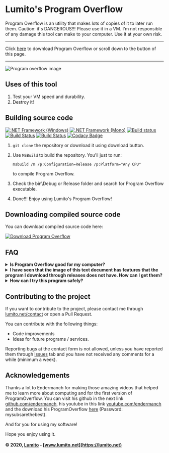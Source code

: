 # Lumito's Program Overflow
Program Overflow is an utility that makes lots of copies of it to later run them. Caution: it's DANGEROUS!!! Please use it in a VM.
I'm not responsible of any damage this tool can make to your computer. Use it at your own risk.

---
Click [here](#downloading-compiled-source-code) to download Program Overflow or scroll down to the button of this page.

---

![Program overflow image](https://images.lumito.net/GitHub/ProgramOverflow/2.1/ProgramOverflow2.1.png)

## Uses of this tool
1.  Test your VM speed and durability.
2.  Destroy it!

## Building source code
[![.NET Framework (Windows)](https://github.com/LumitoLuma/ProgramOverflow/workflows/.NET%20Framework%20(Windows)/badge.svg)](https://github.com/LumitoLuma/ProgramOverflow/actions?query=workflow%3A%22.NET+Framework+%28Windows%29%22) [![.NET Framework (Mono)](https://github.com/LumitoLuma/ProgramOverflow/workflows/.NET%20Framework%20(Mono)/badge.svg)](https://github.com/LumitoLuma/ProgramOverflow/actions?query=workflow%3A%22.NET+Framework+%28Mono%29%22) [![Build status](https://ci.appveyor.com/api/projects/status/m84gruif65n8fbbp?svg=true)](https://ci.appveyor.com/project/LumitoLuma/ProgramOverflow) [![Build Status](https://lumito.visualstudio.com/GitHub/_apis/build/status/LumitoLuma.ProgramOverflow?branchName=master)](https://lumito.visualstudio.com/GitHub/_build/latest?definitionId=5&branchName=master) [![Build Status](https://travis-ci.com/LumitoLuma/ProgramOverflow.svg?branch=master)](https://travis-ci.com/LumitoLuma/ProgramOverflow) [![Codacy Badge](https://app.codacy.com/project/badge/Grade/9d99250539b2443ba6009accda588d9a)](https://www.codacy.com/manual/LumitoLuma/ProgramOverflow?utm_source=github.com&amp;utm_medium=referral&amp;utm_content=LumitoLuma/ProgramOverflow&amp;utm_campaign=Badge_Grade)

1.  `git clone` the repository or download it using download button.

2.  Use `MSBuild` to build the repository. You'll just to run:

    ```batch
    msbuild /m /p:Configuration=Release /p:Platform="Any CPU"
    ```
    to compile Program Overflow.

3.  Check the bin\Debug or Release folder and search for Program Overflow executable.

4.  Done!!! Enjoy using Lumito's Program Overflow!

## Downloading compiled source code
You can download compiled source code here:

[![Download Program Overflow](https://a.fsdn.com/con/app/sf-download-button)](https://sourceforge.net/projects/programoverflow/files/Binaries/ProgramOverflow1.2.exe/download)

## FAQ
<details>
  <summary><b>Is Program Overflow good for my computer?</b></summary>

  Well... I would not enable the dangerous features on a **real computer**, but if you do not enable them, I think the program is **safe**. However, I am not responsible of any damage this tool can make to your computer.
</details>
<details>
  <summary><b>I have seen that the image of this text document has features that the program I download through releases does not have. How can I get them?</b></summary>

  Currently are **under development**. You can always download the "latest latest" version of Program Overflow **through my downloads website**.
</details>
<details>
  <summary><b>How can I try this program safely?</b></summary>

  You can try it safely using a **virtual machine**. A good one (free) is [VirtualBox](https://www.virtualbox.org), but the best (paid) is [VMware Workstation Pro](https://www.vmware.com/products/workstation-pro.html).
</details>

## Contributing to the project
If you want to contribute to the project, please contact me through [lumito.net/contact](https://lumito.net/contact) or open a Pull Request.

You can contribute with the following things:

-   Code improvements
-   Ideas for future programs / services.

Reporting bugs at the contact form is not allowed, unless you have reported them through [Issues](https://github.com/LumitoLuma/ProgramOverflow/issues) tab and you have not received any comments for a while (minimum a week).

## Acknowledgements
Thanks a lot to Endermanch for making those amazing videos that helped me to learn more about computing and for the first version of ProgramOverflow. You can visit his github in the next link [github.com/endermanch](https://github.com/endermanch), his youtube in this link [youtube.com/endermanch](https://www.youtube.com/endermanch) and the download his ProgramOverflow [here](https://dl.malwat.ch/software/ProgramOverflow.zip) (Password: mysubsarethebest).

And for you for using my software!

Hope you enjoy using it.
<br><br>
**© 2020, [Lumito](https://gh-pages.lumito.net) - [www.lumito.net](https://lumito.net)**
